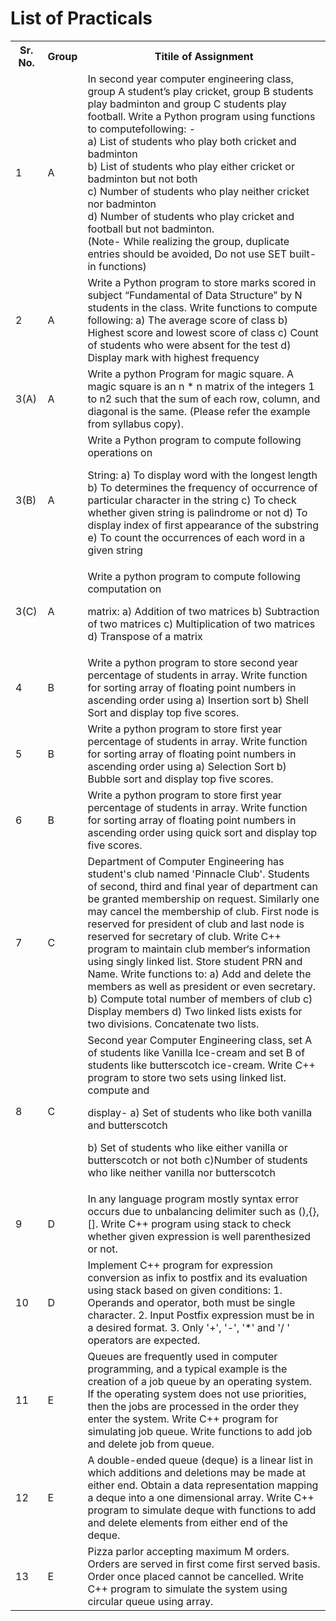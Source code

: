 # List of Practicals

<table style="width:100%">
  <tr>
    <th>Sr. No.</th>
    <th>Group</th>
    <th>Titile of Assignment</th>
  </tr>
  
  <tr>
    <td>1</td>
    <td>A</td>
    <td>In second year computer engineering class, group A student’s play cricket, group B students play badminton and group C students play football. Write a Python program using functions to computefollowing: -<br>
a) List of students who play both cricket and badminton<br>
b) List of students who play either cricket or badminton but not both<br>
c) Number of students who play neither cricket nor badminton<br>
d) Number of students who play cricket and football but not badminton.<br>
(Note- While realizing the group, duplicate entries should be avoided, Do not use SET built-in functions)</td>
  </tr>
  
  <tr>
    <td>2</td>
    <td>A</td>
    <td>Write a Python program to store marks scored in subject
“Fundamental of Data Structure” by N students in the class. Write
functions to compute following:
a) The average score of class
b) Highest score and lowest score of class
c) Count of students who were absent for the test
d) Display mark with highest frequency</td>
  </tr>
  
  <tr>
    <td>3(A)</td>
    <td>A</td>
    <td>Write a python Program for magic square. A magic square is an n * n
matrix of the integers 1 to n2 such that the sum of each row, column,
and diagonal is the same. (Please refer the example from syllabus
copy).</td>
  </tr>
  
  <td>3(B)</td>
    <td>A</td>
    <td>Write a Python program to compute following operations on

String: a) To display word with the longest length
b) To determines the frequency of occurrence of particular
character in the string
c) To check whether given string is palindrome or not
d) To display index of first appearance of the substring
e) To count the occurrences of each word in a given
string</td>
  </tr>
  
  <td>3(C)</td>
    <td>A</td>
    <td>Write a python program to compute following computation on

matrix:
a) Addition of two matrices
b) Subtraction of two matrices
c) Multiplication of two matrices
d) Transpose of a matrix</td>
  </tr>
  
  <tr>
    <td>4</td>
    <td>B</td>
    <td>Write a python program to store second year percentage of students
in array. Write function for sorting array of floating point numbers in
ascending order using
a) Insertion sort b) Shell Sort and display top five scores.</td>
  </tr>
  
  <tr>
    <td>5</td>
    <td>B</td>
    <td>Write a python program to store first year percentage of students in
array. Write function for sorting array of floating point numbers in
ascending order using
a) Selection Sort b) Bubble sort and display top five scores.</td>
  </tr>
  
  <tr>
    <td>6</td>
    <td>B</td>
    <td>Write a python program to store first year percentage of students in
array. Write function for sorting array of floating point numbers in
ascending order using quick sort and display top five scores.</td>
  </tr>
  
  <tr>
    <td>7</td>
    <td>C</td>
    <td>Department of Computer Engineering has student's club named
'Pinnacle Club'. Students of second, third and final year of
department can be granted membership on request. Similarly one
may cancel the membership of club. First node is reserved for
president of club and last node is reserved for secretary of club. Write
C++ program to maintain club member‘s information using singly
linked list. Store student PRN and Name. Write functions to:
a) Add and delete the members as well as president or even secretary.
b) Compute total number of members of club
c) Display members
d) Two linked lists exists for two divisions. Concatenate two lists.</td>
  </tr>
  
  <tr>
    <td>8</td>
    <td>C</td>
    <td>Second year Computer Engineering class, set A of students like
Vanilla Ice-cream and set B of students like butterscotch ice-cream.
Write C++ program to store two sets using linked list. compute and

display-
a) Set of students who like both vanilla and butterscotch

b) Set of students who like either vanilla or butterscotch or not both
c)Number of students who like neither vanilla nor butterscotch</td>
  </tr>
  
  <tr>
    <td>9</td>
    <td>D</td>
    <td>In any language program mostly syntax error occurs due to
unbalancing delimiter such as (),{},[]. Write C++ program using
stack to check whether given expression is well parenthesized or
not.</td>
  </tr>
  
  <tr>
    <td>10</td>
    <td>D</td>
    <td>Implement C++ program for expression conversion as infix to
postfix and its evaluation using stack based on given conditions: 1.
Operands and operator, both must be single character. 2. Input
Postfix expression must be in a desired format. 3. Only '+', '-', '*'
and '/ ' operators are expected.</td>
  </tr>
  
  <tr>
    <td>11</td>
    <td>E</td>
    <td>Queues are frequently used in computer programming, and a typical
example is the creation of a job queue by an operating system. If the
operating system does not use priorities, then the jobs are processed
in the order they enter the system. Write C++ program for simulating
job queue. Write functions to add job and delete job from queue.</td>
  </tr>
  <tr>
    <td>12</td>
    <td>E</td>
    <td>A double-ended queue (deque) is a linear list in which additions and
deletions may be made at either end. Obtain a data representation
mapping a deque into a one dimensional array. Write C++ program
to simulate deque with functions to add and delete elements from
either end of the deque.</td>
  </tr>
  
  <tr>
    <td>13</td>
    <td>E</td>
    <td>Pizza parlor accepting maximum M orders. Orders are served in
first come first served basis. Order once placed cannot be
cancelled. Write C++ program to simulate the system using
circular queue using array.</td>
  </tr>
  
</table>
